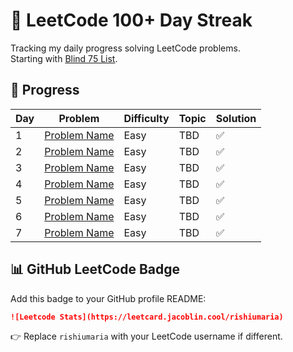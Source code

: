 # 💯 LeetCode 100+ Day Streak

Tracking my daily progress solving LeetCode problems.  
Starting with [Blind 75 List](https://neetcode.io/practice).

## 📅 Progress

| Day | Problem | Difficulty | Topic | Solution |
|-----|---------|------------|-------|----------|
| 1 | [Problem Name](Day01/README.md) | Easy | TBD | ✅ |
| 2 | [Problem Name](Day02/README.md) | Easy | TBD | ✅ |
| 3 | [Problem Name](Day03/README.md) | Easy | TBD | ✅ |
| 4 | [Problem Name](Day04/README.md) | Easy | TBD | ✅ |
| 5 | [Problem Name](Day05/README.md) | Easy | TBD | ✅ |
| 6 | [Problem Name](Day06/README.md) | Easy | TBD | ✅ |
| 7 | [Problem Name](Day07/README.md) | Easy | TBD | ✅ |

## 📊 GitHub LeetCode Badge

Add this badge to your GitHub profile README:

```markdown
![Leetcode Stats](https://leetcard.jacoblin.cool/rishiumaria)
```

👉 Replace `rishiumaria` with your LeetCode username if different.
